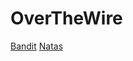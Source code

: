 
<h1>OverTheWire</h1>

[Bandit](https://github.com/Calatop/OverTheWire_Bandit/wiki/OverTheWire-Bandit)
[Natas](https://github.com/Calatop/OverTheWire/wiki/Natas)
